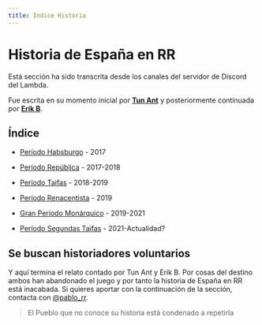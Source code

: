 ```yaml
---
title: Indice Historia
---
```


# Historia de España en RR

Está sección ha sido transcrita desde los canales del servidor de Discord del Lambda.

Fue escrita en su momento inicial por **[Tun Ant](https://rivalregions.com/#slide/profile/2000156291)** y posteriormente continuada por **[Erik B](https://rivalregions.com/#slide/profile/2000213056)**.

## Índice

- [Período Habsburgo](./01-Periodo-Habsburgo) - 2017

- [Período República](./02-Periodo-Republica) - 2017-2018

- [Período Taifas](./03-Periodo-Taifas) - 2018-2019

- [Período Renacentista](./04-Periodo-Renacentista) - 2019

- [Gran Período Monárquico](./05-Periodo-Reino) - 2019-2021

- [Período Segundas Taifas](./06-Periodo-Taifas2021) - 2021-Actualidad?

## Se buscan historiadores voluntarios

Y aquí termina el relato contado por Tun Ant y Erik B. Por cosas del destino ambos han abandonado el juego y por tanto la historia de España en RR está inacabada. Si quieres aportar con la continuación de la sección, contacta con [@pablo_rr](https://t.me/pablo_rr).

> El Pueblo que no conoce su historia está condenado a repetirla
